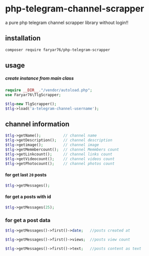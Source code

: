 # php-telegram-channel-scrapper
a pure php telegram channel scrapper library  without login!!

## installation 
```bash
composer require faryar76/php-telegram-scrapper
```

## usage
##### create instance from main class

```php
require __DIR__."/vendor/autoload.php";
use Faryar76\TlgScrapper;

$tlg=new TlgScrapper();
$tlg->load('a-telegram-channel-username');
```
## channel information
```php
$tlg->getName();          // channel name 
$tlg->getDescription();   // channel description  
$tlg->getimage();         // channel image  
$tlg->getMemmbercount();  // channel Memmbers count
$tlg->getLinkcount();     // channel links count
$tlg->getVideocount();    // channel videos count
$tlg->getPhotocount();    // channel photos count
```
#### for get last `20` posts
```php
$tlg->getMessages();
```
#### for get a posts with id
```php
$tlg->getMessages(25);
```
### for get a post data
```php
$tlg->getMessages()->first()->date;   //posts created at

$tlg->getMessages()->first()->views;  //posts view count

$tlg->getMessages()->first()->text;   //posts content as text

```




